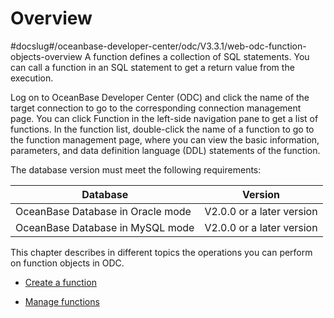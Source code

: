 Overview 
=============================
#docslug#/oceanbase-developer-center/odc/V3.3.1/web-odc-function-objects-overview
A function defines a collection of SQL statements. You can call a function in an SQL statement to get a return value from the execution. 

Log on to OceanBase Developer Center (ODC) and click the name of the target connection to go to the corresponding connection management page. You can click Function in the left-side navigation pane to get a list of functions. In the function list, double-click the name of a function to go to the function management page, where you can view the basic information, parameters, and data definition language (DDL) statements of the function. 

The database version must meet the following requirements:


|             Database              |          Version          |
|-----------------------------------|---------------------------|
| OceanBase Database in Oracle mode | V2.0.0 or a later version |
| OceanBase Database in MySQL mode  | V2.0.0 or a later version |



This chapter describes in different topics the operations you can perform on function objects in ODC.

* [Create a function](../../../7.client-odc-user-guide/10.client-odc-database-objects/3.client-odc-function-objects/2.client-odc-create-a-function.md)

  

* [Manage functions](../../../7.client-odc-user-guide/10.client-odc-database-objects/3.client-odc-function-objects/3.client-odc-manage-functions.md)

  



